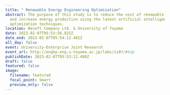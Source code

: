 ```yaml
---
title: " Renewable Energy Engineering Optimization"
abstract: The purpose of this study is to reduce the cost of renewable energy
  and increase energy production using the latest artificial intelligence
  optimization techniques.
location: Wesoft Company Ltd. & University of Toyama
date: 2023-02-07T05:53:56.825Z
date_end: 2023-02-07T05:54:12.481Z
all_day: false
event: University-Enterprise Joint Research
event_url: http://enghp.eng.u-toyama.ac.jp/labs/ii07/#top
publishDate: 2023-02-07T05:53:12.480Z
draft: false
featured: false
image:
  filename: featured
  focal_point: Smart
  preview_only: false
---
```

